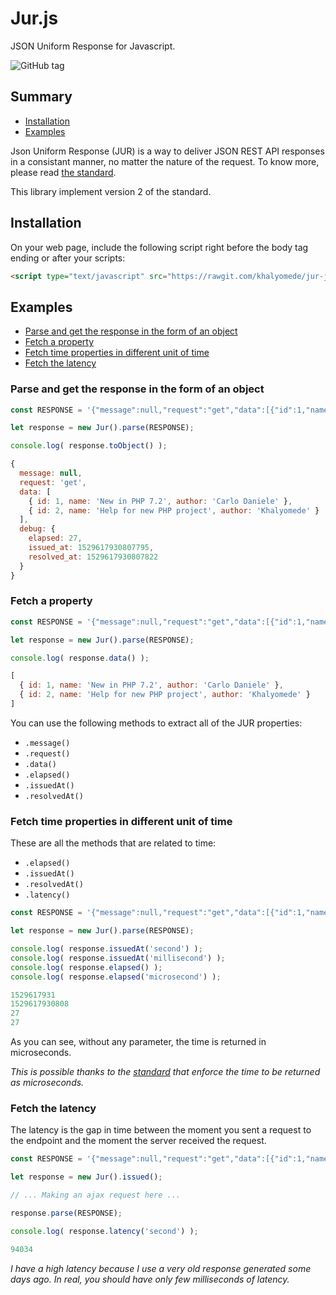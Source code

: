 # Jur.js

JSON Uniform Response for Javascript.

![GitHub tag](https://img.shields.io/github/tag/khalyomede/jur-js.svg)

## Summary

- [Installation](#installation)
- [Examples](#examples)

Json Uniform Response (JUR) is a way to deliver JSON REST API responses in a consistant manner, no matter the nature of the request. To know more, please read [the standard](https://github.com/khalyomede/jur).

This library implement version 2 of the standard.

## Installation

On your web page, include the following script right before the body tag ending or after your scripts:

```html
<script type="text/javascript" src="https://rawgit.com/khalyomede/jur-js/v0.1.0/dist/jur.min.js"></script>
```

## Examples

- [Parse and get the response in the form of an object](#parse-and-get-the-response-in-the-form-of-an-object)
- [Fetch a property](#fetch-a-property)
- [Fetch time properties in different unit of time](#fetch-time-properties-in-different-unit-of-time)
- [Fetch the latency](#fetch-the-latency)

### Parse and get the response in the form of an object

```javascript
const RESPONSE = '{"message":null,"request":"get","data":[{"id":1,"name":"New in PHP 7.2","author":"Carlo Daniele"},{"id":2,"name":"Help for new PHP project","author":"Khalyomede"}],"debug":{"elapsed":27,"issued_at":1529617930807795,"resolved_at":1529617930807822}}';

let response = new Jur().parse(RESPONSE);

console.log( response.toObject() );
```

```javascript
{ 
  message: null,
  request: 'get',
  data: [ 
    { id: 1, name: 'New in PHP 7.2', author: 'Carlo Daniele' },
    { id: 2, name: 'Help for new PHP project', author: 'Khalyomede' } 
  ],
  debug: { 
    elapsed: 27,
    issued_at: 1529617930807795,
    resolved_at: 1529617930807822 
  } 
}
```

### Fetch a property

```javascript
const RESPONSE = '{"message":null,"request":"get","data":[{"id":1,"name":"New in PHP 7.2","author":"Carlo Daniele"},{"id":2,"name":"Help for new PHP project","author":"Khalyomede"}],"debug":{"elapsed":27,"issued_at":1529617930807795,"resolved_at":1529617930807822}}';

let response = new Jur().parse(RESPONSE);

console.log( response.data() );
```

```javascript
[ 
  { id: 1, name: 'New in PHP 7.2', author: 'Carlo Daniele' },
  { id: 2, name: 'Help for new PHP project', author: 'Khalyomede' } 
]
```

You can use the following methods to extract all of the JUR properties:

- `.message()`
- `.request()`
- `.data()`
- `.elapsed()`
- `.issuedAt()`
- `.resolvedAt()`

### Fetch time properties in different unit of time

These are all the methods that are related to time:

- `.elapsed()`
- `.issuedAt()`
- `.resolvedAt()`
- `.latency()`

```javascript
const RESPONSE = '{"message":null,"request":"get","data":[{"id":1,"name":"New in PHP 7.2","author":"Carlo Daniele"},{"id":2,"name":"Help for new PHP project","author":"Khalyomede"}],"debug":{"elapsed":27,"issued_at":1529617930807795,"resolved_at":1529617930807822}}';

let response = new Jur().parse(RESPONSE);

console.log( response.issuedAt('second') );
console.log( response.issuedAt('millisecond') );
console.log( response.elapsed() );
console.log( response.elapsed('microsecond') );
```

```javascript
1529617931
1529617930808
27
27
```

As you can see, without any parameter, the time is returned in microseconds.

_This is possible thanks to the [standard](https://github.com/khalyomede/jur) that enforce the time to be returned as microseconds._

### Fetch the latency

The latency is the gap in time between the moment you sent a request to the endpoint and the moment the server received the request.

```javascript
const RESPONSE = '{"message":null,"request":"get","data":[{"id":1,"name":"New in PHP 7.2","author":"Carlo Daniele"},{"id":2,"name":"Help for new PHP project","author":"Khalyomede"}],"debug":{"elapsed":27,"issued_at":1529617930807795,"resolved_at":1529617930807822}}';

let response = new Jur().issued();

// ... Making an ajax request here ...

response.parse(RESPONSE);

console.log( response.latency('second') );
```

```javascript
94034
```

_I have a high latency because I use a very old response generated some days ago. In real, you should have only few milliseconds of latency._